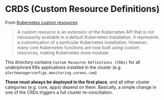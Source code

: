 # CRDS (Custom Resource Definitions)

From [Kubernetes custom resources](https://kubernetes.io/docs/concepts/extend-kubernetes/api-extension/custom-resources)
> A custom resource is an extension of the Kubernetes API that is not necessarily available in a default Kubernetes installation. It represents a customization of a particular Kubernetes installation. However, many core Kubernetes functions are now built using custom resources, making Kubernetes more modular.

This directory contains `Custom Resource Definitions (CRDs)` for all underpinned K8s applications installed in the cluster (e.g. `alertmanagerconfigs.monitoring.coreos.com`)

**These must always be deployed in the first place**, and all other cluster categories (e.g. core, apps) depend on them. Basically, a simple change in one of the CRDs triggers a full cluster re-conciliation.
